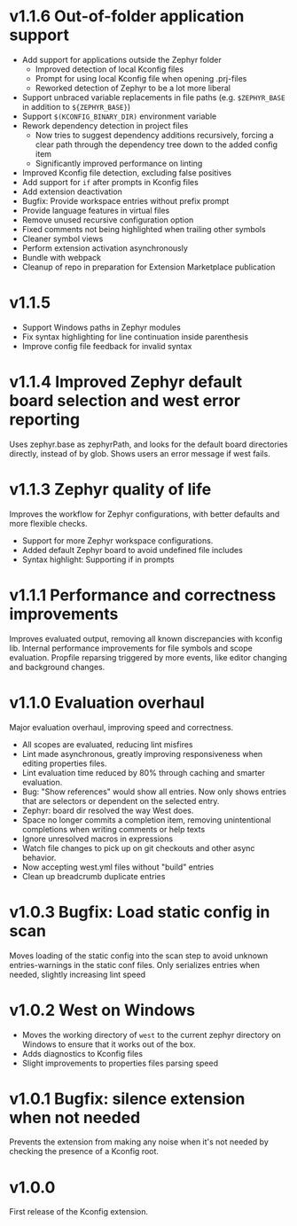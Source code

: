# v1.1.6 Out-of-folder application support

- Add support for applications outside the Zephyr folder
  - Improved detection of local Kconfig files
  - Prompt for using local Kconfig file when opening .prj-files
  - Reworked detection of Zephyr to be a lot more liberal
- Support unbraced variable replacements in file paths (e.g. `$ZEPHYR_BASE` in addition to `${ZEPHYR_BASE}`)
- Support `$(KCONFIG_BINARY_DIR)` environment variable
- Rework dependency detection in project files
  - Now tries to suggest dependency additions recursively, forcing a clear path through the dependency tree down to the added config item
  - Significantly improved performance on linting
- Improved Kconfig file detection, excluding false positives
- Add support for `if` after prompts in Kconfig files
- Add extension deactivation
- Bugfix: Provide workspace entries without prefix prompt
- Provide language features in virtual files
- Remove unused recursive configuration option
- Fixed comments not being highlighted when trailing other symbols
- Cleaner symbol views
- Perform extension activation asynchronously
- Bundle with webpack
- Cleanup of repo in preparation for Extension Marketplace publication

# v1.1.5

- Support Windows paths in Zephyr modules
- Fix syntax highlighting for line continuation inside parenthesis
- Improve config file feedback for invalid syntax

# v1.1.4 Improved Zephyr default board selection and west error reporting

Uses zephyr.base as zephyrPath, and looks for the default board directories directly, instead of by glob. Shows users an error message if west fails.

# v1.1.3 Zephyr quality of life

Improves the workflow for Zephyr configurations, with better defaults and more flexible checks.
- Support for more Zephyr workspace configurations.
- Added default Zephyr board to avoid undefined file includes
- Syntax highlight: Supporting if in prompts

# v1.1.1 Performance and correctness improvements

Improves evaluated output, removing all known discrepancies with kconfig lib.
Internal performance improvements for file symbols and scope evaluation.
Propfile reparsing triggered by more events, like editor changing and background changes.

# v1.1.0 Evaluation overhaul

Major evaluation overhaul, improving speed and correctness.
- All scopes are evaluated, reducing lint misfires
- Lint made asynchronous, greatly improving responsiveness when editing properties files.
- Lint evaluation time reduced by 80% through caching and smarter evaluation.
- Bug: "Show references" would show all entries. Now only shows entries that are selectors or dependent on the selected entry.
- Zephyr: board dir resolved the way West does.
- Space no longer commits a completion item, removing unintentional completions when writing comments or help texts
- Ignore unresolved macros in expressions
- Watch file changes to pick up on git checkouts and other async behavior.
- Now accepting west.yml files without "build" entries
- Clean up breadcrumb duplicate entries

# v1.0.3 Bugfix: Load static config in scan

Moves loading of the static config into the scan step to avoid unknown entries-warnings in the static conf files.
Only serializes entries when needed, slightly increasing lint speed

# v1.0.2 West on Windows

- Moves the working directory of `west` to the current zephyr directory on Windows to ensure that it works out of the box.
- Adds diagnostics to Kconfig files
- Slight improvements to properties files parsing speed

# v1.0.1 Bugfix: silence extension when not needed

Prevents the extension from making any noise when it's not needed by checking the presence of a Kconfig root.

# v1.0.0

First release of the Kconfig extension.